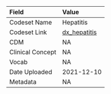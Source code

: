 |Field            |Value        |
|:----------------|:------------|
|Codeset Name     |Hepatitis    |
|Codeset Link     |[dx_hepatitis](https://github.com/PEDSnet/Variable-Dictionary/blob/main/condition/dx_hepatitis.csv)|
|CDM              |NA           |
|Clinical Concept |NA           |
|Vocab            |NA           |
|Date Uploaded    |2021-12-10   |
|Metadata         |NA           |
